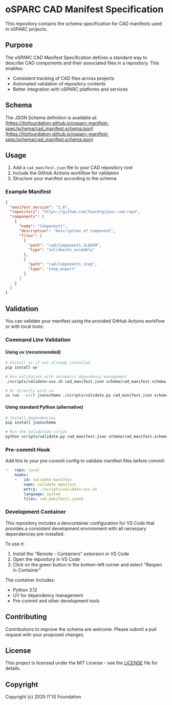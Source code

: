 # oSPARC CAD Manifest Specification

This repository contains the schema specification for CAD manifests used in oSPARC projects.

## Purpose

The oSPARC CAD Manifest Specification defines a standard way to describe CAD components and their associated files in a repository. This enables:

- Consistent tracking of CAD files across projects
- Automated validation of repository contents
- Better integration with oSPARC platforms and services

## Schema

The JSON Schema definition is available at:
[https://itisfoundation.github.io/osparc-manifest-spec/schema/cad_manifest.schema.json](https://itisfoundation.github.io/osparc-manifest-spec/schema/cad_manifest.schema.json)

## Usage

1. Add a `cad_manifest.json` file to your CAD repository root
2. Include the GitHub Actions workflow for validation
3. Structure your manifest according to the schema

### Example Manifest

```json
{
  "manifest_version": "1.0",
  "repository": "https://github.com/YourOrg/your-cad-repo",
  "components": [
    {
      "name": "Component1",
      "description": "Description of component",
      "files": [
        {
          "path": "cad/Component1.SLDASM",
          "type": "solidworks_assembly"
        },
        {
          "path": "cad/Component1.step",
          "type": "step_export"
        }
      ]
    }
  ]
}
```

## Validation

You can validate your manifest using the provided GitHub Actions workflow or with local tools:

### Command Line Validation

#### Using uv (recommended)

```bash
# Install uv if not already installed
pip install uv

# Run validation with automatic dependency management
./scripts/validate-uvx.sh cad_manifest.json schema/cad_manifest.schema.json

# Or directly with uv
uv run --with jsonschema ./scripts/validate.py cad_manifest.json schema/cad_manifest.schema.json
```

#### Using standard Python (alternative)

```bash
# Install dependencies
pip install jsonschema

# Run the validation script
python scripts/validate.py cad_manifest.json schema/cad_manifest.schema.json
```

### Pre-commit Hook

Add this to your pre-commit config to validate manifest files before commit:

```yaml
-   repo: local
    hooks:
    -   id: validate-manifest
        name: validate manifest
        entry: ./scripts/validate-uvx.sh
        language: system
        files: cad_manifest\.json$
```

### Development Container

This repository includes a devcontainer configuration for VS Code that provides a consistent development environment with all necessary dependencies pre-installed.

To use it:
1. Install the "Remote - Containers" extension in VS Code
2. Open the repository in VS Code
3. Click on the green button in the bottom-left corner and select "Reopen in Container"

The container includes:
- Python 3.12
- UV for dependency management
- Pre-commit and other development tools

## Contributing

Contributions to improve the schema are welcome. Please submit a pull request with your proposed changes.

## License

This project is licensed under the MIT License - see the [LICENSE](LICENSE) file for details.

## Copyright

Copyright (c) 2025 IT'IS Foundation
